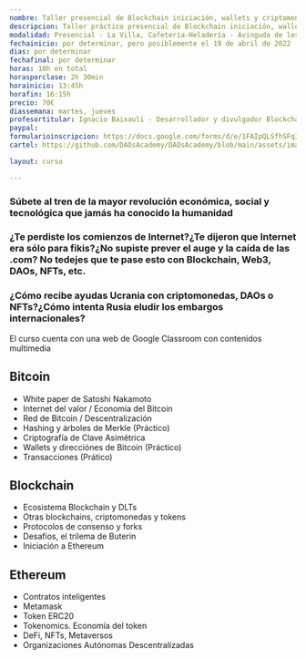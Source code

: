 ```yaml
---
nombre: Taller presencial de Blockchain iniciación, wallets y criptomonedas - La Villa
descripcion: Taller práctico presencial de Blockchain iniciación, wallets y criptomonedas 
modalidad: Presencial - La Villa, Cafetería-Heladería - Avinguda de les Corts Valencianes, 75, 46470 Albal, Valencia 
fechainicio: por determinar, pero posiblemente el 19 de abril de 2022
dias: por determinar
fechafinal: por determinar
horas: 10h en total
horasporclase: 2h 30min
horainicio: 13:45h
horafin: 16:15h
precio: 70€
diassemana: martes, jueves
profesortitular: Ignacio Baixauli - Desarrollador y divulgador Blockchain
paypal: 
formularioinscripcion: https://docs.google.com/forms/d/e/1FAIpQLSfhSFqIg_Bi4EGlAkqVlM3ZkMw7QnPviruwp3lZ0IpW21Y2Mw/viewform?usp=sf_link
cartel: https://github.com/DAOsAcademy/DAOsAcademy/blob/main/assets/images/Cartel%20Blockchain%20La%20Villa%20Iniciaci%C3%B3n.jpg?raw=true

layout: curso

---
```

### Súbete al tren de la mayor revolución económica, social y tecnológica que jamás ha conocido la humanidad
### ¿Te perdiste los comienzos de Internet?¿Te dijeron que Internet era sólo para fikis?¿No supiste prever el auge y la caída de las .com? No tedejes que te pase esto con Blockchain, Web3, DAOs, NFTs, etc.
### ¿Cómo recibe ayudas Ucrania con criptomonedas, DAOs o NFTs?¿Cómo intenta Rusia eludir los embargos internacionales?

El curso cuenta con una web de Google Classroom con contenidos multimedia

## Bitcoin

* White paper de Satoshi Nakamoto
* Internet del valor / Economía del Bitcoin
* Red de Bitcoin / Descentralización
* Hashing y árboles de Merkle (Práctico)
* Criptografía de Clave Asimétrica
* Wallets y direcciónes de Bitcoin (Práctico)
* Transacciones (Prático)

## Blockchain

* Ecosistema Blockchain y DLTs
* Otras blockchains, criptomonedas y tokens
* Protocolos de consenso y forks
* Desafíos, el trilema de Buterin
* Iniciación a Ethereum

## Ethereum

* Contratos inteligentes
* Metamask
* Token ERC20
* Tokenomics. Economía del token
* DeFi, NFTs, Metaversos
* Organizaciones Autónomas Descentralizadas
